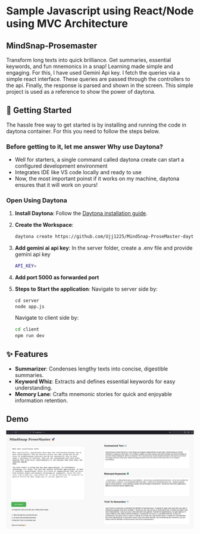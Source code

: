 # Sample Javascript using React/Node using MVC Architecture

## MindSnap-Prosemaster

Transform long texts into quick brilliance. Get summaries, essential keywords, and fun mnemonics in a snap! Learning made simple and engaging. For this, I have used Gemini Api key. I fetch the queries via a simple react interface. These queries are passed through the controllers to the api. Finally, the response is parsed and shown in the screen. This simple project is used as a reference to show the power of daytona.

## 🚀 Getting Started  
The hassle free way to get started is by installing and running the code in daytona container. For this you need to follow the steps below.

### Before getting to it, let me answer Why use Daytona?
- Well for starters, a single command called daytona create can start a configured development environment
- Integrates IDE like VS code locally and ready to use
- Now, the most important poinst if it works on my machine, daytona ensures that it will work on yours!

### Open Using Daytona  

1. **Install Daytona**: Follow the [Daytona installation guide](https://www.daytona.io/docs/installation/installation/).  

2. **Create the Workspace**:  
   ```bash  
   daytona create https://github.com/Ujj1225/MindSnap-ProseMaster-daytona.git 
   ```  

3. **Add gemini ai api key**:
   In the server folder, create a .env file and provide gemini api key
   ```bash
   API_KEY=
   ```
4. **Add port 5000 as forwarded port**

5. **Steps to Start the application**:
      Navigate to server side by: 

   ```bashg
   cd server 
   node app.js
   ```

   Navigate to client side by: 

   ```bash
   cd client
   npm run dev
   ```

## ✨ Features  

- **Summarizer**: Condenses lengthy texts into concise, digestible summaries.
- **Keyword Whiz**: Extracts and defines essential keywords for easy understanding.
- **Memory Lane**: Crafts mnemonic stories for quick and enjoyable information retention.

## Demo
![Demo of Interface](image.png)
